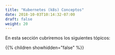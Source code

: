 ```yaml
---
title: "Kubernetes (k8s) Conceptos"
date: 2018-10-03T10:14:32-07:00
draft: false
weight: 20
---
```


En esta sección cubriremos los siguientes tópicos:

{{% children showhidden="false" %}}
